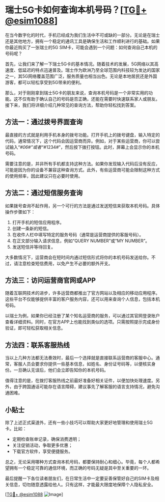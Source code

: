 # 瑞士5G卡如何查询本机号码？[[TG💪+ @esim1088](https://t.me/s/esim1088)]

在当今数字化的时代，手机已经成为我们生活中不可或缺的一部分。无论是在瑞士还是其他地方，拥有一个稳定的通讯工具是确保生活和工作顺利进行的基础。如果你最近购买了一张瑞士的5G SIM卡，可能会遇到一个问题：如何查询自己本机的号码呢？

首先，让我们来了解一下瑞士5G卡的基本情况。随着技术的发展，5G网络以其高速度、低延迟的特点迅速普及。瑞士作为欧洲乃至全球范围内科技较为发达的国家之一，其5G网络覆盖范围广泛，服务质量也相当出色。无论是本地居民还是外国游客，都可以轻松享受到5G带来的便利。

那么，对于刚刚拿到瑞士5G卡的朋友来说，查询本机号码是一个非常实用的功能。这不仅有助于确认自己的号码是否正确，还能在需要时快速联系家人或朋友。接下来，我们将详细介绍几种常见的查询方法，帮助你轻松找到答案。

## 方法一：通过拨号界面查询

最直接的方式就是利用手机本身的拨号功能。打开手机上的拨号键盘，输入特定的代码，通常情况下，这个代码会因运营商而异。例如，对于某些运营商，你可以尝试输入“*#06#”或者“*#1234#”，然后按下拨打按钮。此时，屏幕上会显示你的本机号码。

需要注意的是，并非所有手机都支持这种方法。如果你发现输入代码后没有反应，可能是因为你的设备不兼容这种查询方式。此外，有些运营商可能会限制这种方式的使用频率，因此建议只在必要时使用。

## 方法二：通过短信服务查询

如果拨号查询不起作用，另一个可行的方法是通过发送短信来获取本机号码。具体操作步骤如下：

1. 打开手机的短信应用程序。
2. 创建一条新的短信。
3. 在收件人栏中填写特定的服务号码（通常是运营商提供的客服号码）。
4. 在正文部分输入请求信息，例如“QUERY NUMBER”或“MY NUMBER”。
5. 发送短信并等待回复。

大多数情况下，运营商会在短时间内通过短信形式将你的本机号码发送给你。不过，请注意检查短信费用，以免产生不必要的额外开支。

## 方法三：访问运营商官网或APP

随着互联网技术的进步，许多运营商都推出了官方网站以及相应的移动应用程序。这些平台不仅能够提供丰富的客户服务内容，还可以用来查询个人信息，包括本机号码。

以瑞士为例，如果你已经注册了某个知名运营商的服务，可以通过其官网登录账户查看详细资料。同时，在官方APP上也能找到类似的选项。只需按照提示完成身份验证，即可轻松获取相关信息。

## 方法四：联系客服热线

当以上几种方法都无法奏效时，最后一个选择就是直接联系运营商的客服中心。通常，客服人员会要求你提供一些基本信息，如姓名、身份证号码等，以便核实身份。一旦确认无误后，他们会立即告知你的本机号码。

值得注意的是，在拨打客服热线之前最好准备好相关证件，以便加快处理速度。另外，由于跨国通话可能存在语言障碍，建议事先了解客服的语言支持情况，避免沟通困难。

## 小贴士

除了上述正式渠道外，还有一些小技巧可以帮助大家更好地管理和使用瑞士5G卡。比如：

- 定期检查账单记录，确保消费透明；
- 关注促销活动，争取更多优惠；
- 下载官方软件，享受便捷服务。

总之，无论采用哪种方式查询本机号码，都要保持耐心和细心。毕竟，每个人都希望拥有一个稳定可靠的通信环境，而正确的号码无疑是其中至关重要的一环。

最后提醒一下各位读者朋友们，在日常生活中一定要妥善保管好自己的SIM卡及相关信息，切勿随意透露给他人。只有这样，才能最大限度地保障个人隐私安全。

[[TG💪+ @esim1088](https://t.me/s/esim1088) ![Image](https://i.postimg.cc/4NQfJmqS/Snipaste-2025-05-13-00-14-12.png)]